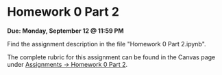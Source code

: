 # Homework 0 Part 2

**Due: Monday, September 12 @ 11:59 PM**

Find the assignment description in the file "Homework 0 Part 2.ipynb".

The complete rubric for this assignment can be found in the Canvas page under [Assignments -> Homework 0 Part 2](https://ufl.instructure.com/courses/459156/assignments/5388036).
